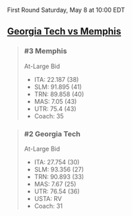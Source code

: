 First Round
Saturday, May 8 at 10:00 EDT
## [Georgia Tech vs Memphis](https://www.ncaa.com/game/5833387) 

> ### #3 Memphis  
> At-Large Bid  
> - ITA: 22.187 (38)  
> - SLM: 91.895 (41)  
> - TRN: 89.858 (40)  
> - MAS: 7.05 (43)  
> - UTR: 75.4 (43)  
> - Coach: 35  

> ### #2 Georgia Tech  
> At-Large Bid  
> - ITA: 27.754 (30)  
> - SLM: 93.356 (27)  
> - TRN: 90.893 (33)  
> - MAS: 7.67 (25)  
> - UTR: 76.54 (36)  
> - USTA: RV  
> - Coach: 31  